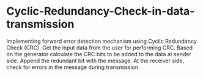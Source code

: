 # Cyclic-Redundancy-Check-in-data-transmission
Implementing forward error detection mechanism using Cyclic Redundancy Check (CRC). Get the input data from the user for performing CRC. Based on the generator calculate the CRC bits to be added to the data at sender side. Append the redundant bit with the message. At the receiver side, check for errors in the message during transmission.
